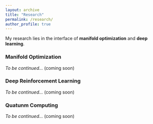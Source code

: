 ```yaml
---
layout: archive
title: "Research"
permalink: /research/
author_profile: true
---
```


My research lies in the interface of **manifold optimization** and **deep learning**.

### Manifold Optimization

*To be continued...* (coming soon)
  
### Deep Reinforcement Learning

*To be continued...* (coming soon)

### Quatunm Computing 

*To be continued...* (coming soon)


  

